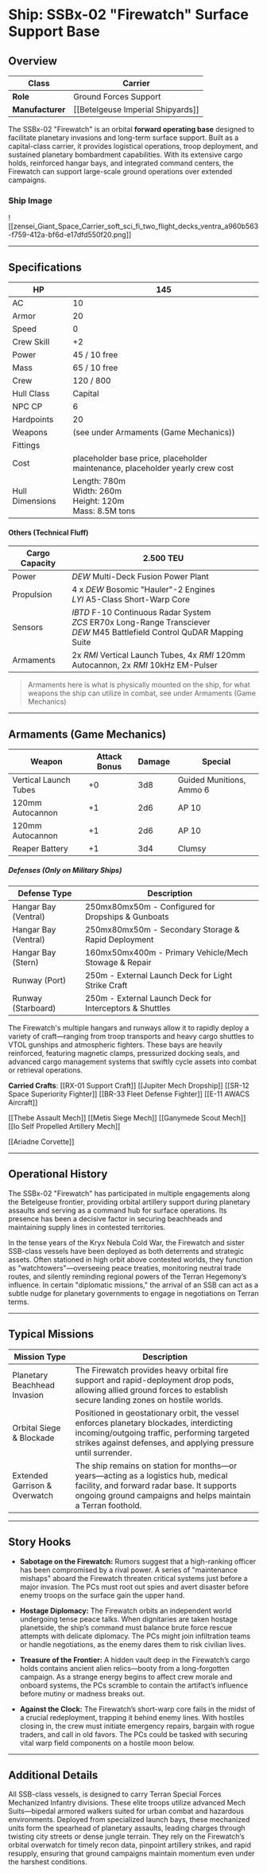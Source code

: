# Ship: SSBx-02 "Firewatch" Surface Support Base

## Overview 

| **Class**        | Carrier                           |
| ---------------- | --------------------------------- |
| **Role**         | Ground Forces Support             |
| **Manufacturer** | [[Betelgeuse Imperial Shipyards]] |

The SSBx-02 "Firewatch" is an orbital **forward operating base** designed to facilitate planetary invasions and long-term surface support. Built as a capital-class carrier, it provides logistical operations, troop deployment, and sustained planetary bombardment capabilities. With its extensive cargo holds, reinforced hangar bays, and integrated command centers, the Firewatch can support large-scale ground operations over extended campaigns.
### Ship Image

![[zensei_Giant_Space_Carrier_soft_sci_fi_two_flight_decks_ventra_a960b563-f759-412a-bf6d-e17dfd550f20.png]]

---

## Specifications 

| HP              | 145                                                                           |
| --------------- | ----------------------------------------------------------------------------- |
| AC              | 10                                                                            |
| Armor           | 20                                                                            |
| Speed           | 0                                                                             |
| Crew Skill      | +2                                                                            |
| Power           | 45 / 10 free                                                                  |
| Mass            | 65 / 10 free                                                                  |
| Crew            | 120 / 800                                                                     |
| Hull Class      | Capital                                                                       |
| NPC CP          | 6                                                                             |
| Hardpoints      | 20                                                                            |
| Weapons         | (see under Armaments (Game Mechanics))                                        |
| Fittings        |                                                                               |
| Cost            | placeholder base price, placeholder maintenance, placeholder yearly crew cost |
| Hull Dimensions | Length: 780m<br>Width: 260m<br>Height: 120m<br>Mass: 8.5M tons                |
#### Others (Technical Fluff)

| Cargo Capacity | 2.500 TEU                                                                                                                      |
| -------------- | ------------------------------------------------------------------------------------------------------------------------------ |
| Power          | _DEW_ Multi-Deck Fusion Power Plant                                                                                            |
| Propulsion     | 4 x _DEW_ Bosomic "Hauler"-2 Engines<br>_LYI_ A5-Class Short-Warp Core                                                         |
| Sensors        | _IBTD_ F-10 Continuous Radar System<br>_ZCS_ ER70x Long-Range Transciever<br>_DEW_ M45 Battlefield Control QuDAR Mapping Suite |
| Armaments      | 2x _RMI_ Vertical Launch Tubes, 4x _RMI_ 120mm Autocannon, 2x _RMI_ 10kHz EM-Pulser                                            |
> Armaments here is what is physically mounted on the ship, for what weapons the ship can utilize in combat, see under Armaments (Game Mechanics)

---

## Armaments (Game Mechanics)

| **Weapon**            | **Attack Bonus** | **Damage** | **Special**              |
| --------------------- | ---------------- | ---------- | ------------------------ |
| Vertical Launch Tubes | +0               | 3d8        | Guided Munitions, Ammo 6 |
| 120mm Autocannon      | +1               | 2d6        | AP 10                    |
| 120mm Autocannon      | +1               | 2d6        | AP 10                    |
| Reaper Battery        | +1               | 3d4        | Clumsy                   |
##### Defenses (Only on Military Ships)
|**Defense Type**|**Description**|
|---|---|
|Hangar Bay (Ventral)|250mx80mx50m - Configured for Dropships & Gunboats|
|Hangar Bay (Ventral)|250mx80mx50m - Secondary Storage & Rapid Deployment|
|Hangar Bay (Stern)|160mx50mx400m - Primary Vehicle/Mech Stowage & Repair|
|Runway (Port)|250m - External Launch Deck for Light Strike Craft|
|Runway (Starboard)|250m - External Launch Deck for Interceptors & Shuttles|

The Firewatch's multiple hangars and runways allow it to rapidly deploy a variety of craft—ranging from troop transports and heavy cargo shuttles to VTOL gunships and atmospheric fighters. These bays are heavily reinforced, featuring magnetic clamps, pressurized docking seals, and advanced cargo management systems that swiftly cycle assets into combat or retrieval operations.

**Carried Crafts**:
[[RX-01 Support Craft]]
[[Jupiter Mech Dropship]]
[[SR-12 Space Superiority Fighter]]
[[BR-33 Fleet Defense Fighter]]
[[E-11 AWACS Aircraft]]

[[Thebe Assault Mech]]
[[Metis Siege Mech]]
[[Ganymede Scout Mech]]
[[Io Self Propelled Artillery Mech]]

[[Ariadne Corvette]]


---

## Operational History 

The SSBx-02 "Firewatch" has participated in multiple engagements along the Betelgeuse frontier, providing orbital artillery support during planetary assaults and serving as a command hub for surface operations. Its presence has been a decisive factor in securing beachheads and maintaining supply lines in contested territories.

In the tense years of the Kryx Nebula Cold War, the Firewatch and sister SSB-class vessels have been deployed as both deterrents and strategic assets. Often stationed in high orbit above contested worlds, they function as "watchtowers"—overseeing peace treaties, monitoring neutral trade routes, and silently reminding regional powers of the Terran Hegemony’s influence. In certain "diplomatic missions," the arrival of an SSB can act as a subtle nudge for planetary governments to engage in negotiations on Terran terms.

---

## Typical Missions 

| **Mission Type**              | **Description**                                                                                                                                                                                          |
| ----------------------------- | -------------------------------------------------------------------------------------------------------------------------------------------------------------------------------------------------------- |
| Planetary Beachhead Invasion  | The Firewatch provides heavy orbital fire support and rapid-deployment drop pods, allowing allied ground forces to establish secure landing zones on hostile worlds.                                     |
| Orbital Siege & Blockade      | Positioned in geostationary orbit, the vessel enforces planetary blockades, interdicting incoming/outgoing traffic, performing targeted strikes against defenses, and applying pressure until surrender. |
| Extended Garrison & Overwatch | The ship remains on station for months—or years—acting as a logistics hub, medical facility, and forward radar base. It supports ongoing ground campaigns and helps maintain a Terran foothold.          |


---

## Story Hooks 

- **Sabotage on the Firewatch:** Rumors suggest that a high-ranking officer has been compromised by a rival power. A series of "maintenance mishaps" aboard the Firewatch threaten critical systems just before a major invasion. The PCs must root out spies and avert disaster before enemy troops on the surface gain the upper hand.
    
- **Hostage Diplomacy:** The Firewatch orbits an independent world undergoing tense peace talks. When dignitaries are taken hostage planetside, the ship’s command must balance brute force rescue attempts with delicate diplomacy. The PCs might join infiltration teams or handle negotiations, as the enemy dares them to risk civilian lives.
    
- **Treasure of the Frontier:** A hidden vault deep in the Firewatch’s cargo holds contains ancient alien relics—booty from a long-forgotten campaign. As a strange energy begins to affect crew morale and onboard systems, the PCs scramble to contain the artifact’s influence before mutiny or madness breaks out.
    
- **Against the Clock:** The Firewatch’s short-warp core fails in the midst of a crucial redeployment, trapping it behind enemy lines. With hostiles closing in, the crew must initiate emergency repairs, bargain with rogue traders, and call in old favors. The PCs could be tasked with securing vital warp field components on a hostile moon below.

---

## Additional Details 

All SSB-class vessels, is designed to carry Terran Special Forces Mechanized Infantry divisions. These elite troops utilize advanced Mech Suits—bipedal armored walkers suited for urban combat and hazardous environments. Deployed from specialized launch bays, these mechanized units form the spearhead of planetary assaults, leading charges through twisting city streets or dense jungle terrain. They rely on the Firewatch’s orbital overwatch for timely recon data, pinpoint artillery strikes, and rapid resupply, ensuring that ground campaigns maintain momentum even under the harshest conditions.
